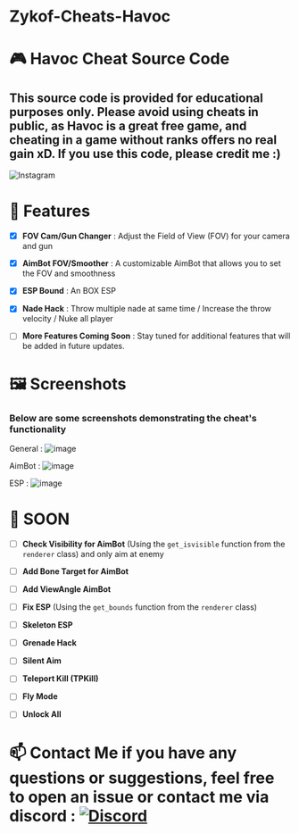 # Zykof-Cheats-Havoc

# 🎮 Havoc Cheat Source Code
## This source code is provided for educational purposes only. Please avoid using cheats in public, as Havoc is a great free game, and cheating in a game without ranks offers no real gain xD. If you use this code, please credit me :)
![Instagram](https://github.com/user-attachments/assets/2733bd6a-e8d2-4bfa-b4a4-93333961f0f9)


# 📜 Features
- [x] **FOV Cam/Gun Changer** : Adjust the Field of View (FOV) for your camera and gun

- [x] **AimBot FOV/Smoother** : A customizable AimBot that allows you to set the FOV and smoothness 

- [x] **ESP Bound** : An BOX ESP
      
- [x] **Nade Hack** : Throw multiple nade at same time / Increase the throw velocity / Nuke all player

- [ ] **More Features Coming Soon** : Stay tuned for additional features that will be added in future updates.




# 🖼️ Screenshots
### Below are some screenshots demonstrating the cheat's functionality

General : ![image](https://github.com/user-attachments/assets/e3aca285-f1d2-45b9-8f41-84e5bdfd5744)


AimBot : ![image](https://github.com/user-attachments/assets/b5e99d05-5013-49a3-9269-4164580323ee)


ESP : ![image](https://github.com/user-attachments/assets/e106d468-746b-4965-bd05-b9b50ba96455)





# 🚀 SOON

- [ ] **Check Visibility for AimBot** (Using the `get_isvisible` function from the `renderer` class) and only aim at enemy
- [ ] **Add Bone Target for AimBot**
- [ ] **Add ViewAngle AimBot**
- [ ] **Fix ESP** (Using the `get_bounds` function from the `renderer` class)
- [ ] **Skeleton ESP**
- [ ] **Grenade Hack**
- [ ] **Silent Aim**
- [ ] **Teleport Kill (TPKill)**
- [ ] **Fly Mode**
- [ ] **Unlock All**


# 📫 Contact Me if you have any questions or suggestions, feel free to open an issue or contact me via discord : [![Discord](https://img.shields.io/badge/Discord-%237289DA.svg?logo=discord&logoColor=white)](https://discord.gg/GmeFEeSc) 
